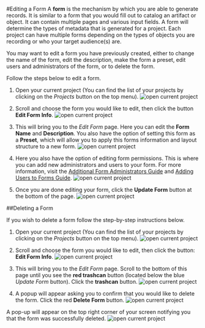 #Editing a Form
A **form** is the mechanism by which you are able to generate records. It is similar to a form that you would fill out to catalog an artifact or object. It can contain multiple pages and various input fields. A form will determine the types of metadata that is generated for a project. Each project can have multiple forms depending on the types of objects you are recording or who your target audience(s) are. 

You may want to edit a form you have previously created, either to change the name of the form, edit the description, make the form a preset, edit users and administrators of the form, or to delete the form. 

Follow the steps below to edit a form. 

1. Open your current project (You can find the list of your projects by clicking on the *Projects* button on the top menu). ![open current project](/forms-img/editing_a_form_1_annotated.png "Step 1")

2. Scroll and choose the form you would like to edit, then click the button **Edit Form Info**. ![open current project](/forms-img/editing_a_form_2_annotated.png "Step 2")

3. This will bring you to the *Edit Form* page. Here you can edit the **Form Name** and **Description**. You also have the option of setting this form as a **Preset**, which will allow you to apply this forms information and layout structure to a new form. ![open current project](/forms-img/editing_a_form_3_annotated.png "Step 3")

4. Here you also have the option of editing form permissions. This is where you can add new administrators and users to your form. For more information, visit the [Additional Form Administrators Guide](/forms/additional_form_administrators.md) and [Adding Users to Forms Guide](/forms/adding_users_to_forms.md). ![open current project](/forms-img/editing_a_form_4_annotated.png "Step 4")

5. Once you are done editing your form, click the **Update Form** button at the bottom of the page. ![open current project](/forms-img/editing_a_form_5_annotated.png "Step 5")


##Deleting a Form

If you wish to delete a form follow the step-by-step instructions below.

1. Open your current project (You can find the list of your projects by clicking on the *Projects* button on the top menu). ![open current project](/forms-img/editing_a_form_1_annotated.png "Step 1")

2. Scroll and choose the form you would like to edit, then click the button: **Edit Form Info**. ![open current project](/forms-img/editing_a_form_2_annotated.png "Step 2")

3. This will bring you to the *Edit Form* page. Scroll to the bottom of this page until you see the **red trashcan** button (located below the blue *Update Form* button). Click the **trashcan** button. ![open current project](/forms-img/editing_a_form_6_annotated.png "Step 3")

4. A popup will appear asking you to confirm that you would like to delete the form. Click the red **Delete Form** button. ![open current project](/forms-img/editing_a_form_7_annotated.png "Step 4")

A pop-up will appear on the top right corner of your screen notifying you that the form was successfully deleted. ![open current project](/forms-img/editing_a_form_8_annotated.png "Notification of Successfully Deleting Form")


